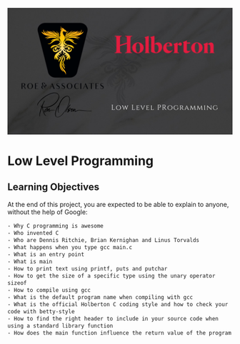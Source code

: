 ![low level banner](https://github.com/ronroeandassociates/assets/blob/master/images/hsllp_banner.png)

# Low Level Programming

## Learning Objectives

At the end of this project, you are expected to be able to explain to anyone, without the help of Google:

```
- Why C programming is awesome
- Who invented C
- Who are Dennis Ritchie, Brian Kernighan and Linus Torvalds
- What happens when you type gcc main.c
- What is an entry point
- What is main
- How to print text using printf, puts and putchar
- How to get the size of a specific type using the unary operator sizeof
- How to compile using gcc
- What is the default program name when compiling with gcc
- What is the official Holberton C coding style and how to check your code with betty-style
- How to find the right header to include in your source code when using a standard library function
- How does the main function influence the return value of the program
```
